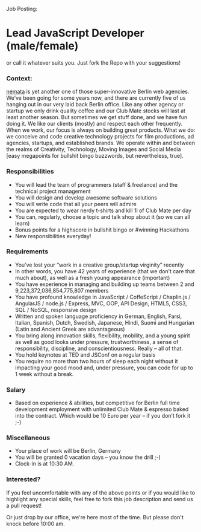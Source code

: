 Job Posting:
# Lead JavaScript Developer (male/female)
or call it whatever suits you. Just fork the Repo with your suggestions!

### Context:
[némata](http://nemata.com) is yet another one of those super-innovative Berlin web agencies. We’ve been going for some years now, and there are currently five of us hanging out in our very laid back Berlin office. Like any other agency or startup we only drink quality coffee and our Club Mate stocks will last at least another season. But sometimes we get stuff done, and we have fun doing it. We like our clients (mostly) and respect each other frequently. When we work, our focus is always on building great products.
What we do: we conceive and code creative technology projects for film productions, ad agencies, startups, and established brands. We operate within and between the realms of Creativity, Technology, Moving Images and Social Media [easy megapoints for bullshit bingo buzzwords, but nevertheless, true].


### Responsibilities
 * You will lead the team of programmers (staff & freelance) and the technical project management
 * You will design and develop awesome software solutions
 * You will write code that all your peers will admire
 * You are expected to wear nerdy t-shirts and kill 1l of Club Mate per day
 * You can, regularly, choose a topic and talk shop about it (so we can all learn)
 * Bonus points for a highscore in bullshit bingo or #winning Hackathons
 * New responsibilities everyday!

### Requirements
 * You’ve lost your “work in a creative group/startup virginity” recently
 * In other words, you have 42 years of experience (that we don’t care that much about), as well as a fresh young appearance (important)
 * You have experience in managing and building up teams between 2 and 9,223,372,036,854,775,807 members
 * You have profound knowledge in JavaScript / CoffeScript / Chaplin.js / AngularJS / node.js / Express,  MVC, OOP, API Design, HTML5, CSS3, SQL / NoSQL, responsive design
 * Written and spoken language proficiency in German, English, Farsi, Italian, Spanish, Dutch, Swedish, Japanese, Hindi, Suomi and Hungarian (Latin and Ancient Greek are advantageous)
 * You bring along innovation skills, flexibility, mobility, and a young spirit as well as good looks under pressure, trustworthiness, a sense of responsibility, discipline, and conscientiousness.  Really – all of that.
 * You hold keynotes at TED and JSConf on a regular basis
 * You require no more than two hours of sleep each night without it impacting your good mood and, under pressure, you can code for up to 1 week without a break.

### Salary
 * Based on experience & abilities, but competitive for Berlin full time development employment with unlimited Club Mate & espresso baked into the contract. Which would be 10 Euro per year – if you don’t fork it ;-)


### Miscellaneous
 * Your place of work will be Berlin, Germany
 * You will be granted 0 vacation days – you know the drill ;-)
 * Clock-in is at 10:30 AM. 

### Interested?
If you feel uncomfortable with any of the above points or if you would like to highlight any special skills, feel free to fork this job description and send us a pull request!

Or just drop by our office, we're here most of the time. But please don't knock before 10:00 am.
